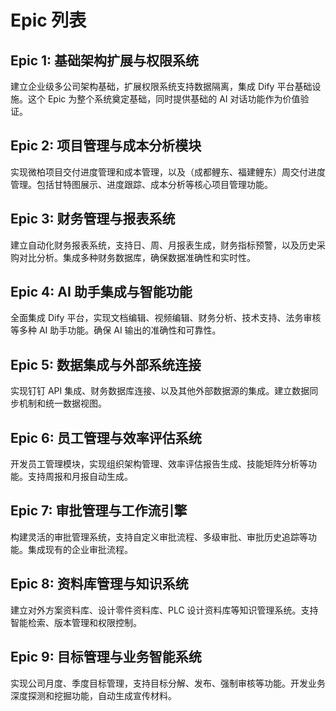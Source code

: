 # Epic 列表

## Epic 1: 基础架构扩展与权限系统

建立企业级多公司架构基础，扩展权限系统支持数据隔离，集成 Dify 平台基础设施。这个 Epic 为整个系统奠定基础，同时提供基础的 AI 对话功能作为价值验证。

## Epic 2: 项目管理与成本分析模块

实现微柏项目交付进度管理和成本管理，以及（成都鲤东、福建鲤东）周交付进度管理。包括甘特图展示、进度跟踪、成本分析等核心项目管理功能。

## Epic 3: 财务管理与报表系统

建立自动化财务报表系统，支持日、周、月报表生成，财务指标预警，以及历史采购对比分析。集成多种财务数据库，确保数据准确性和实时性。

## Epic 4: AI 助手集成与智能功能

全面集成 Dify 平台，实现文档编辑、视频编辑、财务分析、技术支持、法务审核等多种 AI 助手功能。确保 AI 输出的准确性和可靠性。

## Epic 5: 数据集成与外部系统连接

实现钉钉 API 集成、财务数据库连接、以及其他外部数据源的集成。建立数据同步机制和统一数据视图。

## Epic 6: 员工管理与效率评估系统

开发员工管理模块，实现组织架构管理、效率评估报告生成、技能矩阵分析等功能。支持周报和月报自动生成。

## Epic 7: 审批管理与工作流引擎

构建灵活的审批管理系统，支持自定义审批流程、多级审批、审批历史追踪等功能。集成现有的企业审批流程。

## Epic 8: 资料库管理与知识系统

建立对外方案资料库、设计零件资料库、PLC 设计资料库等知识管理系统。支持智能检索、版本管理和权限控制。

## Epic 9: 目标管理与业务智能系统

实现公司月度、季度目标管理，支持目标分解、发布、强制审核等功能。开发业务深度探测和挖掘功能，自动生成宣传材料。
